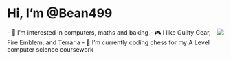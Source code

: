 # Hi, I’m @Bean499
<img src="https://external-content.duckduckgo.com/iu/?u=https%3A%2F%2Fwww.fightersgeneration.com%2Fcharacters%2Ffaust-huh.gif&f=1&nofb=1" align="right">
- 👀 I’m interested in computers, maths and baking
- 🎮 I like Guilty Gear, Fire Emblem, and Terraria
- 🌱 I’m currently coding chess for my A Level computer science coursework

<!---
Bean499/Bean499 is a ✨ special ✨ repository because its `README.md` (this file) appears on your GitHub profile.
You can click the Preview link to take a look at your changes.
--->
